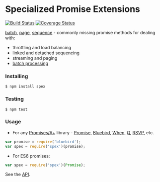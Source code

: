# Specialized Promise Extensions

[![Build Status](https://travis-ci.org/vitaly-t/spex.svg?branch=master)](https://travis-ci.org/vitaly-t/spex)
[![Coverage Status](https://coveralls.io/repos/vitaly-t/spex/badge.svg?branch=master)](https://coveralls.io/r/vitaly-t/spex?branch=master)

[batch], [page], [sequence] - commonly missing promise methods for dealing with:
* throttling and load balancing
* linked and detached sequencing
* streaming and paging
* [batch processing](docs/concept/batch.md)

### Installing
```
$ npm install spex
```

### Testing
```
$ npm test
```

### Usage
* For any [Promises/A+] library - [Promise], [Bluebird], [When], [Q], [RSVP], etc.
```javascript
var promise = require('bluebird');
var spex = require('spex')(promise);
```
* For ES6 promises:
```javascript
var spex = require('spex')(Promise);
```
See the [API].

[API]:docs/index.md
[batch]:docs/code/batch.md
[page]:docs/code/page.md
[sequence]:docs/code/sequence.md
[Promises/A+]:https://promisesaplus.com/
[Promise]:https://github.com/then/promise
[Bluebird]:https://github.com/petkaantonov/bluebird
[When]:https://github.com/cujojs/when
[Q]:https://github.com/kriskowal/q
[RSVP]:https://github.com/tildeio/rsvp.js
